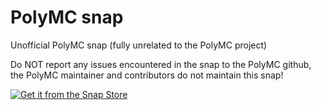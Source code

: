 # PolyMC snap

Unofficial PolyMC snap (fully unrelated to the PolyMC project)

Do NOT report any issues encountered in the snap to the PolyMC github, the PolyMC maintainer and contributors do not maintain this snap!

[![Get it from the Snap Store](https://snapcraft.io/static/images/badges/en/snap-store-black.svg)](https://snapcraft.io/polymc)
